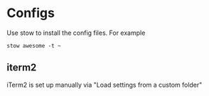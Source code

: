 # Configs
Use stow to install the config files. For example

	stow awesome -t ~

## iterm2
iTerm2 is set up manually via "Load settings from a custom folder"
